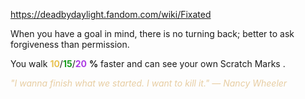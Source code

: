 https://deadbydaylight.fandom.com/wiki/Fixated

<p>When you have a goal in mind, there is no turning back; better to ask forgiveness than permission.
<p>You walk <span class="clr" style="color: #e8c252;"><b>10</b></span>/<span class="clr" style="color: #199b1e;"><b>15</b></span>/<span class="clr" style="color: #ac3ee3;"><b>20</b></span> <b>%</b> faster and can see your own Scratch Marks .
</p><p><i><span class="clr clr9" style="color: #e7cda2 ;">"I wanna finish what we started. I want to kill it." — Nancy Wheeler</span></i>
</p>
</p>